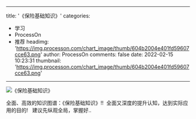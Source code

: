 
---
title: '《保险基础知识》'
categories: 
 - 学习
 - ProcessOn
 - 推荐
headimg: 'https://img.processon.com/chart_image/thumb/604b2004e401fd59607cce63.png'
author: ProcessOn
comments: false
date: 2022-02-15 10:23:31
thumbnail: 'https://img.processon.com/chart_image/thumb/604b2004e401fd59607cce63.png'
---

<div>   
<img class="thumb" alt="《保险基础知识》" src="https://img.processon.com/chart_image/thumb/604b2004e401fd59607cce63.png" referrerpolicy="no-referrer">
<p>全面、高效的知识图谱：《保险基础知识》!!
 全面又深度的提升认知，达到实际应用的目的!
  建议先纵观全局，掌握好..</p>  
</div>
            
